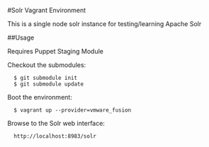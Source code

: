 #Solr Vagrant Environment

This is a single node solr instance for testing/learning Apache Solr

##Usage

Requires Puppet Staging Module

Checkout the submodules:

```
  $ git submodule init
  $ git submodule update
```

  Boot the environment:

```
  $ vagrant up --provider=vmware_fusion
```

Browse to the Solr web interface:

```
  http://localhost:8983/solr
```
